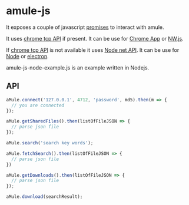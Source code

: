 # amule-js

It exposes a couple of javascript [promises](https://developer.mozilla.org/en-US/docs/Web/JavaScript/Reference/Global_Objects/Promise) to interact with amule.

It uses [chrome tcp API](https://developer.chrome.com/apps/sockets_tcp) if present. It can be use for [Chrome App](https://developer.chrome.com/apps/about_apps) or [NW.js](https://nwjs.io/).

If [chrome tcp API](https://developer.chrome.com/apps/sockets_tcp) is not available it uses [Node net API](https://nodejs.org/dist/latest/docs/api/net.html). It can be use for [Node](https://nodejs.org/) or [electron](http://electron.atom.io/).

amule-js-node-example.js is an example written in Nodejs.

## API

```javascript
aMule.connect('127.0.0.1', 4712, 'password', md5).then(m => {
  // you are connected
});
```

```javascript
aMule.getSharedFiles().then(listOfFileJSON => {
  // parse json file
});
```

```javascript
aMule.search('search key words');
```

```javascript
aMule.fetchSearch().then(listOfFileJSON => {
  // parse json file
})
```

```javascript
aMule.getDownloads().then(listOfFileJSON => {
  // parse json file
});
```
```javascript
aMule.download(searchResult);
```
